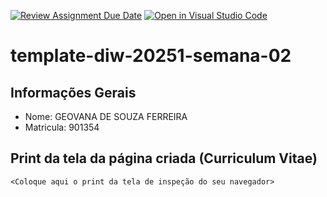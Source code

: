 [![Review Assignment Due Date](https://classroom.github.com/assets/deadline-readme-button-22041afd0340ce965d47ae6ef1cefeee28c7c493a6346c4f15d667ab976d596c.svg)](https://classroom.github.com/a/tTaWaoZk)
[![Open in Visual Studio Code](https://classroom.github.com/assets/open-in-vscode-2e0aaae1b6195c2367325f4f02e2d04e9abb55f0b24a779b69b11b9e10269abc.svg)](https://classroom.github.com/online_ide?assignment_repo_id=20140928&assignment_repo_type=AssignmentRepo)
# template-diw-20251-semana-02

## Informações Gerais
- Nome: GEOVANA DE SOUZA FERREIRA
- Matricula: 901354


## Print da tela da página criada (Curriculum Vitae)

`<Coloque aqui o print da tela de inspeção do seu navegador>`
